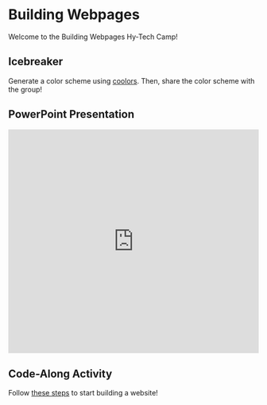# Building Webpages
Welcome to the Building Webpages Hy-Tech Camp!

## Icebreaker
Generate a color scheme using [coolors](https://coolors.co). Then, share the color scheme with the group!

## PowerPoint Presentation
<iframe src='https://view.officeapps.live.com/op/embed.aspx?src=https://hytechcamps.github.io/building-webpages/HelloHtml.pptx' width='100%' height='450px' frameborder='0'></iframe>

## Code-Along Activity
Follow [these steps](CodeAlong.md) to start building a website!